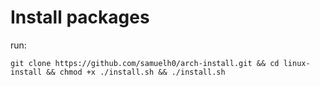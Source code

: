 # Install packages
run: <br />
```
git clone https://github.com/samuelh0/arch-install.git && cd linux-install && chmod +x ./install.sh && ./install.sh
```
